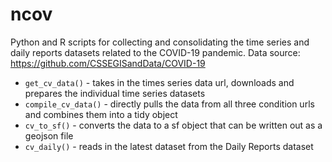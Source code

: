 # ncov
Python and R scripts for collecting and consolidating the time series and daily reports datasets related to the COVID-19 pandemic.
Data source: https://github.com/CSSEGISandData/COVID-19

* `get_cv_data()` - takes in the times series data url, downloads and prepares the individual time series datasets
* `compile_cv_data()` - directly pulls the data from all three condition urls and combines them into a tidy object
* `cv_to_sf()` - converts the data to a sf object that can be written out as a geojson file
* `cv_daily()` - reads in the latest dataset from the Daily Reports dataset
